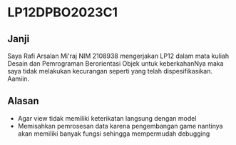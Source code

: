 # LP12DPBO2023C1
## Janji
Saya Rafi Arsalan Mi'raj NIM 2108938 mengerjakan LP12 dalam mata kuliah Desain dan Pemrograman Berorientasi Objek untuk keberkahanNya maka saya tidak melakukan kecurangan seperti yang telah dispesifikasikan. Aamiin.

## Alasan
-  Agar view tidak memiliki keterikatan langsung dengan model 
-  Memisahkan pemrosesan data karena pengembangan game nantinya akan memiliki banyak fungsi sehingga mempermudah debugging
